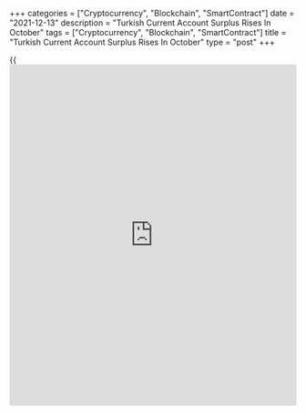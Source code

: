 +++
categories = ["Cryptocurrency", "Blockchain", "SmartContract"]
date = "2021-12-13"
description = "Turkish Current Account Surplus Rises In October"
tags = ["Cryptocurrency", "Blockchain", "SmartContract"]
title = "Turkish Current Account Surplus Rises In October"
type = "post"
+++

{{<iframe id="large-banner" src="https://www.bounty.group/#slide=6.0" width="100%" height="600" scrolling="no" style="border: 0px solid rgb(216, 221, 230); border-radius: 3px;">}}

Turkey's current account surplus increased in October, data from the
central bank showed on Monday.

The current account surplus increased to $3.156 billion in October from
$1.674 million in September. Economists had forecast a surplus of $1.7
billion.

The goods trade surplus increased to $146 million in October and the
services surplus rose to $3.863 billion.

Gold and energy excluded current account indicated $7.721 billion
surplus, which was observed as $3.106 billion surplus in the same month
of the previous year.

Under services, travel item recorded a net inflow of $3.025 billion in
October.

The primary income account posted a net outflow of $985 million in
October, while the secondary income account surplus was $132.00 million.

The capital account deficit was $1.0 million in October. The financial
account registered a surplus of $4.327 billion.

For comments and feedback [contact](https://www.playgroundfx.com/contact/): editorial@rtt[news](https://www.letsplayfx.com/blog/forex-news-website/).com

[Economic News][1]

 **What parts of the world are seeing the best (and worst) economic
performances lately? Click[here][2] to check out our [Econ Scorecard][2]
and find out! See up-to-the-moment [ranking](https://www.playgroundfx.com/blog/crypto-exchange-ranking/)s for the best and worst
performers in [GDP][3], [unemployment rate][4], [inflation][5] and much
more.**

   1. www.rtt[news](https://www.letsplayfx.com/blog/forex-news-website/).com/Content/EconomicNews.aspx
   2. www.rtt[news](https://www.letsplayfx.com/blog/forex-news-website/).com/economic-scorecard/world-rank/industrial-production/highest-performance.aspx
   3. www.rtt[news](https://www.letsplayfx.com/blog/forex-news-website/).com/economic-scorecard/world-rank/GDP/highest-performance.aspx
   4. www.rtt[news](https://www.letsplayfx.com/blog/forex-news-website/).com/economic-scorecard/world-rank/unemployment-rate/lowest-performance.aspx
   5. www.rtt[news](https://www.letsplayfx.com/blog/forex-news-website/).com/economic-scorecard/world-rank/CPI/highest-performance.aspx